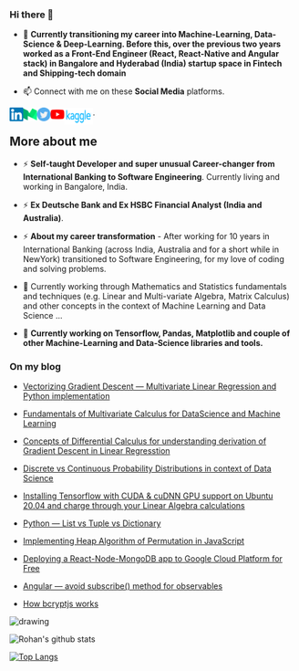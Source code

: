 ### Hi there 👋

- 🔭 **Currently transitioning my career into Machine-Learning, Data-Science & Deep-Learning. Before this, over the previous two years worked as a Front-End Engineer (React, React-Native and Angular stack) in Bangalore and Hyderabad (India) startup space in Fintech and Shipping-tech domain**

- 📫 Connect with me on these **Social Media** platforms.

<a href="https://www.linkedin.com/in/rohan-paul-b27285129/">
    <img align="left" alt="Rohan Paul | Linkedin" width="24px" src="https://github.com/rohan-paul/rohan-paul/blob/master/assets/Linkedin.svg" />
  </a>

  <a href="https://paulrohan.medium.com/">
    <img align="left" alt="Rohan Paul | Medium" width="24px" src="https://github.com/rohan-paul/rohan-paul/blob/master/assets/medium.svg" />
  </a>

   <a href="https://twitter.com/paulr_rohan">
    <img align="left" alt="Rohan Paul | Twitter" width="24px" src="https://github.com/rohan-paul/rohan-paul/blob/master/assets/twitter.svg" />
  </a>

  <a href="https://www.youtube.com/channel/UC0_a8SNpTFkmVv5SLMs1CIA">
    <img align="left" alt="Rohan Paul | Youtube" width="24px" src="https://github.com/rohan-paul/rohan-paul/blob/master/assets/youtube.svg" />
  </a>

   <a href="https://www.kaggle.com/paulrohan2020">
    <img align="left" alt="Rohan Paul | Kaggle" width="50px" height="30px" src="https://github.com/rohan-paul/rohan-paul/blob/master/assets/kaggle.png" />
</a>.

## More about me

- ⚡ **Self-taught Developer and super unusual Career-changer from International Banking to Software Engineering**. Currently living and working in Bangalore, India.

- ⚡ **Ex Deutsche Bank and Ex HSBC Financial Analyst (India and Australia)**.

- ⚡ **About my career transformation** - After working for 10 years in International Banking (across India, Australia and for a short while in NewYork) transitioned to Software Engineering, for my love of coding and solving problems.

- 🌱 Currently working through Mathematics and Statistics fundamentals and techniques (e.g. Linear and Multi-variate Algebra, Matrix Calculus) and other concepts in the context of Machine Learning and Data Science ...

* 🔭 **Currently working on Tensorflow, Pandas, Matplotlib and couple of other Machine-Learning and Data-Science libraries and tools.**

### On my blog

- [Vectorizing Gradient Descent — Multivariate Linear Regression and Python implementation](https://medium.com/@paulrohan/vectorizing-gradient-descent-multivariate-linear-regression-and-python-implementation-e12758bc31b2)

- [Fundamentals of Multivariate Calculus for DataScience and Machine Learning
](https://medium.com/@paulrohan/fundamentals-of-multivariate-calculus-for-datascience-and-machine-learning-b2c7e83445ca)

- [Concepts of Differential Calculus for understanding derivation of Gradient Descent in Linear Regresstion](https://medium.com/@paulrohan/concepts-of-differential-calculus-for-understanding-derivation-of-gradient-descent-in-linear-de59a17496a3)

- [Discrete vs Continuous Probability Distributions in context of Data Science](https://medium.com/analytics-vidhya/discrete-vs-continuous-probability-distributions-in-context-of-data-science-e48c7d40bc0f)

- [Installing Tensorflow with CUDA & cuDNN GPU support on Ubuntu 20.04 and charge through your Linear Algebra calculations](https://medium.com/@paulrohan/installing-tensorflow-with-cuda-cudnn-gpu-support-on-ubuntu-20-04-f6f67745750a)

- [Python — List vs Tuple vs Dictionary](https://medium.com/@paulrohan/python-list-vs-tuple-vs-dictionary-4a48655c7934)

* [Implementing Heap Algorithm of Permutation in JavaScript](https://medium.com/@paulrohan/implemetning-heap-algorithm-to-find-permutation-of-a-set-of-numbers-in-javascript-d6b6ef8ee0e)

* [Deploying a React-Node-MongoDB app to Google Cloud Platform for Free](https://medium.com/@paulrohan/deploying-a-react-node-mongodb-app-to-google-cloud-platforms-google-app-engine-1ba680447d59)

* [Angular — avoid subscribe() method for observables](https://medium.com/@paulrohan/angular-avoiding-subscribe-method-by-replacing-it-with-an-asynpipe-when-possible-a92c20793357)

* [How bcryptjs works](https://medium.com/javascript-in-plain-english/how-bcryptjs-works-90ef4cb85bf4)

<!-- blog starts -->

<!--
**rohan-paul/rohan-paul** is a ✨ _special_ ✨ repository because its `README.md` (this file) appears on your GitHub profile.

Here are some ideas to get you started:

- 🔭 I’m currently working on ...
- 🌱 I’m currently learning ...
- 👯 I’m looking to collaborate on ...
- 🤔 I’m looking for help with ...
- 💬 Ask me about ...
- 📫 How to reach me: ...
- 😄 Pronouns: ...
- ⚡ Fun fact: ...
-->

<img src="https://i.imgur.com/DI20MKk.png" alt="drawing" width="600"/>

![Rohan's github stats](https://github-readme-stats.vercel.app/api?username=rohan-paul&count_private=true&show_icons=true&theme=radical)

[![Top Langs](https://github-readme-stats.vercel.app/api/top-langs/?username=rohan-paul)](https://github.com/rohan-paul/github-readme-stats)
